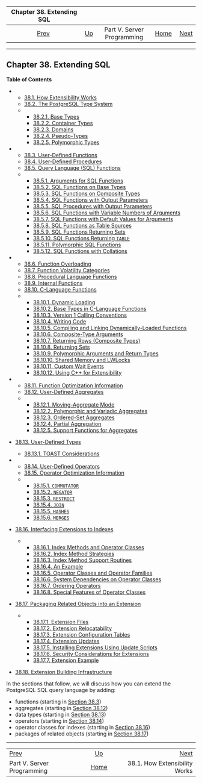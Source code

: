 <!--?xml version="1.0" encoding="UTF-8" standalone="no"?-->

|                   Chapter 38. Extending SQL                   |                                                            |                            |                                                       |                                                          |
| :-----------------------------------------------------------: | :--------------------------------------------------------- | :------------------------: | ----------------------------------------------------: | -------------------------------------------------------: |
| [Prev](server-programming.html "Part V. Server Programming")  | [Up](server-programming.html "Part V. Server Programming") | Part V. Server Programming | [Home](index.html "PostgreSQL 17devel Documentation") |  [Next](extend-how.html "38.1. How Extensibility Works") |

***

## Chapter 38. Extending SQL

**Table of Contents**

*   *   [38.1. How Extensibility Works](extend-how.html)
    *   [38.2. The PostgreSQL Type System](extend-type-system.html)

    <!---->

    *   *   [38.2.1. Base Types](extend-type-system.html#EXTEND-TYPE-SYSTEM-BASE)
        *   [38.2.2. Container Types](extend-type-system.html#EXTEND-TYPE-SYSTEM-CONTAINER)
        *   [38.2.3. Domains](extend-type-system.html#EXTEND-TYPE-SYSTEM-DOMAINS)
        *   [38.2.4. Pseudo-Types](extend-type-system.html#EXTEND-TYPE-SYSTEM-PSEUDO)
        *   [38.2.5. Polymorphic Types](extend-type-system.html#EXTEND-TYPES-POLYMORPHIC)

*   *   [38.3. User-Defined Functions](xfunc.html)
    *   [38.4. User-Defined Procedures](xproc.html)
    *   [38.5. Query Language (SQL) Functions](xfunc-sql.html)

    <!---->

    *   *   [38.5.1. Arguments for SQL Functions](xfunc-sql.html#XFUNC-SQL-FUNCTION-ARGUMENTS)
        *   [38.5.2. SQL Functions on Base Types](xfunc-sql.html#XFUNC-SQL-BASE-FUNCTIONS)
        *   [38.5.3. SQL Functions on Composite Types](xfunc-sql.html#XFUNC-SQL-COMPOSITE-FUNCTIONS)
        *   [38.5.4. SQL Functions with Output Parameters](xfunc-sql.html#XFUNC-OUTPUT-PARAMETERS)
        *   [38.5.5. SQL Procedures with Output Parameters](xfunc-sql.html#XFUNC-OUTPUT-PARAMETERS-PROC)
        *   [38.5.6. SQL Functions with Variable Numbers of Arguments](xfunc-sql.html#XFUNC-SQL-VARIADIC-FUNCTIONS)
        *   [38.5.7. SQL Functions with Default Values for Arguments](xfunc-sql.html#XFUNC-SQL-PARAMETER-DEFAULTS)
        *   [38.5.8. SQL Functions as Table Sources](xfunc-sql.html#XFUNC-SQL-TABLE-FUNCTIONS)
        *   [38.5.9. SQL Functions Returning Sets](xfunc-sql.html#XFUNC-SQL-FUNCTIONS-RETURNING-SET)
        *   [38.5.10. SQL Functions Returning `TABLE`](xfunc-sql.html#XFUNC-SQL-FUNCTIONS-RETURNING-TABLE)
        *   [38.5.11. Polymorphic SQL Functions](xfunc-sql.html#XFUNC-SQL-POLYMORPHIC-FUNCTIONS)
        *   [38.5.12. SQL Functions with Collations](xfunc-sql.html#XFUNC-SQL-COLLATIONS)

*   *   [38.6. Function Overloading](xfunc-overload.html)
    *   [38.7. Function Volatility Categories](xfunc-volatility.html)
    *   [38.8. Procedural Language Functions](xfunc-pl.html)
    *   [38.9. Internal Functions](xfunc-internal.html)
    *   [38.10. C-Language Functions](xfunc-c.html)

    <!---->

    *   *   [38.10.1. Dynamic Loading](xfunc-c.html#XFUNC-C-DYNLOAD)
        *   [38.10.2. Base Types in C-Language Functions](xfunc-c.html#XFUNC-C-BASETYPE)
        *   [38.10.3. Version 1 Calling Conventions](xfunc-c.html#XFUNC-C-V1-CALL-CONV)
        *   [38.10.4. Writing Code](xfunc-c.html#XFUNC-C-CODE)
        *   [38.10.5. Compiling and Linking Dynamically-Loaded Functions](xfunc-c.html#DFUNC)
        *   [38.10.6. Composite-Type Arguments](xfunc-c.html#XFUNC-C-COMPOSITE-TYPE-ARGS)
        *   [38.10.7. Returning Rows (Composite Types)](xfunc-c.html#XFUNC-C-RETURNING-ROWS)
        *   [38.10.8. Returning Sets](xfunc-c.html#XFUNC-C-RETURN-SET)
        *   [38.10.9. Polymorphic Arguments and Return Types](xfunc-c.html#XFUNC-C-POLYMORPHIC)
        *   [38.10.10. Shared Memory and LWLocks](xfunc-c.html#XFUNC-SHARED-ADDIN)
        *   [38.10.11. Custom Wait Events](xfunc-c.html#XFUNC-ADDIN-WAIT-EVENTS)
        *   [38.10.12. Using C++ for Extensibility](xfunc-c.html#EXTEND-CPP)

*   *   [38.11. Function Optimization Information](xfunc-optimization.html)
    *   [38.12. User-Defined Aggregates](xaggr.html)

    <!---->

    *   *   [38.12.1. Moving-Aggregate Mode](xaggr.html#XAGGR-MOVING-AGGREGATES)
        *   [38.12.2. Polymorphic and Variadic Aggregates](xaggr.html#XAGGR-POLYMORPHIC-AGGREGATES)
        *   [38.12.3. Ordered-Set Aggregates](xaggr.html#XAGGR-ORDERED-SET-AGGREGATES)
        *   [38.12.4. Partial Aggregation](xaggr.html#XAGGR-PARTIAL-AGGREGATES)
        *   [38.12.5. Support Functions for Aggregates](xaggr.html#XAGGR-SUPPORT-FUNCTIONS)

*   [38.13. User-Defined Types](xtypes.html)

    *   [38.13.1. TOAST Considerations](xtypes.html#XTYPES-TOAST)

*   *   [38.14. User-Defined Operators](xoper.html)
    *   [38.15. Operator Optimization Information](xoper-optimization.html)

    <!---->

    *   *   [38.15.1. `COMMUTATOR`](xoper-optimization.html#XOPER-COMMUTATOR)
        *   [38.15.2. `NEGATOR`](xoper-optimization.html#XOPER-NEGATOR)
        *   [38.15.3. `RESTRICT`](xoper-optimization.html#XOPER-RESTRICT)
        *   [38.15.4. `JOIN`](xoper-optimization.html#XOPER-JOIN)
        *   [38.15.5. `HASHES`](xoper-optimization.html#XOPER-HASHES)
        *   [38.15.6. `MERGES`](xoper-optimization.html#XOPER-MERGES)

*   [38.16. Interfacing Extensions to Indexes](xindex.html)

    *   *   [38.16.1. Index Methods and Operator Classes](xindex.html#XINDEX-OPCLASS)
        *   [38.16.2. Index Method Strategies](xindex.html#XINDEX-STRATEGIES)
        *   [38.16.3. Index Method Support Routines](xindex.html#XINDEX-SUPPORT)
        *   [38.16.4. An Example](xindex.html#XINDEX-EXAMPLE)
        *   [38.16.5. Operator Classes and Operator Families](xindex.html#XINDEX-OPFAMILY)
        *   [38.16.6. System Dependencies on Operator Classes](xindex.html#XINDEX-OPCLASS-DEPENDENCIES)
        *   [38.16.7. Ordering Operators](xindex.html#XINDEX-ORDERING-OPS)
        *   [38.16.8. Special Features of Operator Classes](xindex.html#XINDEX-OPCLASS-FEATURES)

*   [38.17. Packaging Related Objects into an Extension](extend-extensions.html)

    *   *   [38.17.1. Extension Files](extend-extensions.html#EXTEND-EXTENSIONS-FILES)
        *   [38.17.2. Extension Relocatability](extend-extensions.html#EXTEND-EXTENSIONS-RELOCATION)
        *   [38.17.3. Extension Configuration Tables](extend-extensions.html#EXTEND-EXTENSIONS-CONFIG-TABLES)
        *   [38.17.4. Extension Updates](extend-extensions.html#EXTEND-EXTENSIONS-UPDATES)
        *   [38.17.5. Installing Extensions Using Update Scripts](extend-extensions.html#EXTEND-EXTENSIONS-UPDATE-SCRIPTS)
        *   [38.17.6. Security Considerations for Extensions](extend-extensions.html#EXTEND-EXTENSIONS-SECURITY)
        *   [38.17.7. Extension Example](extend-extensions.html#EXTEND-EXTENSIONS-EXAMPLE)

*   [38.18. Extension Building Infrastructure](extend-pgxs.html)



In the sections that follow, we will discuss how you can extend the PostgreSQL SQL query language by adding:

*   functions (starting in [Section 38.3](xfunc.html "38.3. User-Defined Functions"))
*   aggregates (starting in [Section 38.12](xaggr.html "38.12. User-Defined Aggregates"))
*   data types (starting in [Section 38.13](xtypes.html "38.13. User-Defined Types"))
*   operators (starting in [Section 38.14](xoper.html "38.14. User-Defined Operators"))
*   operator classes for indexes (starting in [Section 38.16](xindex.html "38.16. Interfacing Extensions to Indexes"))
*   packages of related objects (starting in [Section 38.17](extend-extensions.html "38.17. Packaging Related Objects into an Extension"))

***

|                                                               |                                                            |                                                          |
| :------------------------------------------------------------ | :--------------------------------------------------------: | -------------------------------------------------------: |
| [Prev](server-programming.html "Part V. Server Programming")  | [Up](server-programming.html "Part V. Server Programming") |  [Next](extend-how.html "38.1. How Extensibility Works") |
| Part V. Server Programming                                    |    [Home](index.html "PostgreSQL 17devel Documentation")   |                            38.1. How Extensibility Works |
